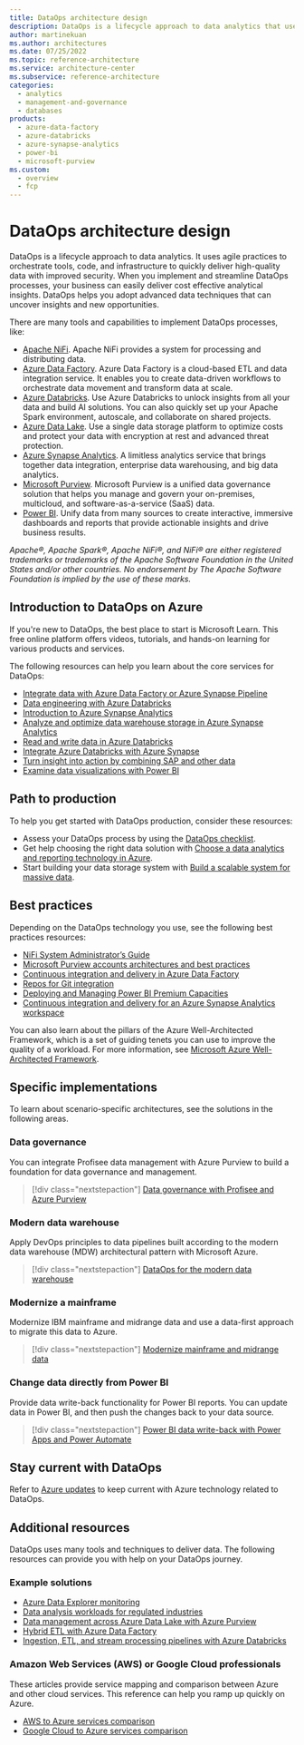 ```yaml
---
title: DataOps architecture design
description: DataOps is a lifecycle approach to data analytics that uses agile practices to deliver high-quality data.
author: martinekuan
ms.author: architectures
ms.date: 07/25/2022
ms.topic: reference-architecture
ms.service: architecture-center
ms.subservice: reference-architecture
categories:
  - analytics
  - management-and-governance
  - databases
products:
  - azure-data-factory
  - azure-databricks
  - azure-synapse-analytics
  - power-bi
  - microsoft-purview
ms.custom:
  - overview
  - fcp
---
```


# DataOps architecture design

DataOps is a lifecycle approach to data analytics. It uses agile practices to orchestrate tools, code, and infrastructure to quickly deliver high-quality data with improved security. When you implement and streamline DataOps processes, your business can easily deliver cost effective analytical insights. DataOps helps you adopt advanced data techniques that can uncover insights and new opportunities.

There are many tools and capabilities to implement DataOps processes, like:

- [Apache NiFi](https://nifi.apache.org/). Apache NiFi provides a system for processing and distributing data.
- [Azure Data Factory](https://azure.microsoft.com/services/data-factory). Azure Data Factory is a cloud-based ETL and data integration service. It enables you to create data-driven workflows to orchestrate data movement and transform data at scale.
- [Azure Databricks](https://azure.microsoft.com/services/databricks). Use Azure Databricks to unlock insights from all your data and build AI solutions. You can also quickly set up your Apache Spark environment, autoscale, and collaborate on shared projects.
- [Azure Data Lake](https://azure.microsoft.com/services/storage/data-lake-storage). Use a single data storage platform to optimize costs and protect your data with encryption at rest and advanced threat protection.
- [Azure Synapse Analytics](https://azure.microsoft.com/services/synapse-analytics). A limitless analytics service that brings together data integration, enterprise data warehousing, and big data analytics.
- [Microsoft Purview](https://azure.microsoft.com/services/purview). Microsoft Purview is a unified data governance solution that helps you manage and govern your on-premises, multicloud, and software-as-a-service (SaaS) data.
- [Power BI](https://powerbi.microsoft.com). Unify data from many sources to create interactive, immersive dashboards and reports that provide actionable insights and drive business results.

*Apache®, Apache Spark®, Apache NiFi®, and NiFi® are either registered trademarks or trademarks of the Apache Software Foundation in the United States and/or other countries. No endorsement by The Apache Software Foundation is implied by the use of these marks.*

## Introduction to DataOps on Azure

If you're new to DataOps, the best place to start is Microsoft Learn. This free online platform offers videos, tutorials, and hands-on learning for various products and services.

The following resources can help you learn about the core services for DataOps:

- [Integrate data with Azure Data Factory or Azure Synapse Pipeline](/training/modules/data-integration-azure-data-factory)
- [Data engineering with Azure Databricks](/training/paths/data-engineer-azure-databricks)
- [Introduction to Azure Synapse Analytics](/training/modules/introduction-azure-synapse-analytics)
- [Analyze and optimize data warehouse storage in Azure Synapse Analytics](/training/modules/analyze-optimize-data-warehouse-storage-azure-synapse-analytics)
- [Read and write data in Azure Databricks](/training/modules/read-write-data-azure-databricks)
- [Integrate Azure Databricks with Azure Synapse](/training/modules/integrate-azure-databricks-other-azure-services)
- [Turn insight into action by combining SAP and other data](/training/modules/turn-insight-into-action-combine-sap-other-data)
- [Examine data visualizations with Power BI](/training/modules/examine-data-visualizations-power-bi)

## Path to production

To help you get started with DataOps production, consider these resources:

- Assess your DataOps process by using the [DataOps checklist](../checklist/data-ops.md).
- Get help choosing the right data solution with [Choose a data analytics and reporting technology in Azure](./technology-choices/analysis-visualizations-reporting.md).
- Start building your data storage system with [Build a scalable system for massive data](./scenarios/build-scalable-database-solutions-azure-services.md).

## Best practices

Depending on the DataOps technology you use, see the following best practices resources:

- [NiFi System Administrator’s Guide](https://nifi.apache.org/docs/nifi-docs/html/administration-guide.html)
- [Microsoft Purview accounts architectures and best practices](/azure/purview/concept-best-practices-accounts)
- [Continuous integration and delivery in Azure Data Factory](/azure/data-factory/continuous-integration-delivery)
- [Repos for Git integration](/azure/databricks/repos)
- [Deploying and Managing Power BI Premium Capacities](/power-bi/guidance/whitepaper-powerbi-premium-deployment)
- [Continuous integration and delivery for an Azure Synapse Analytics workspace](/azure/synapse-analytics/cicd/continuous-integration-delivery)

You can also learn about the pillars of the Azure Well-Architected Framework, which is a set of guiding tenets you can use to improve the quality of a workload. For more information, see [Microsoft Azure Well-Architected Framework](/azure/architecture/framework).

## Specific implementations

To learn about scenario-specific architectures, see the solutions in the following areas.

### Data governance

You can integrate Profisee data management with Azure Purview to build a foundation for data governance and management.

> [!div class="nextstepaction"]
> [Data governance with Profisee and Azure Purview](../reference-architectures/data/profisee-master-data-management-purview.yml)

### Modern data warehouse

Apply DevOps principles to data pipelines built according to the modern data warehouse (MDW) architectural pattern with Microsoft Azure.

> [!div class="nextstepaction"]
> [DataOps for the modern data warehouse](../example-scenario/data-warehouse/dataops-mdw.yml)

### Modernize a mainframe

Modernize IBM mainframe and midrange data and use a data-first approach to migrate this data to Azure.

> [!div class="nextstepaction"]
> [Modernize mainframe and midrange data](../reference-architectures/migration/modernize-mainframe-data-to-azure.yml)

### Change data directly from Power BI

Provide data write-back functionality for Power BI reports. You can update data in Power BI, and then push the changes back to your data source.

> [!div class="nextstepaction"]
> [Power BI data write-back with Power Apps and Power Automate](../example-scenario/data/power-bi-write-back-power-apps.yml)

## Stay current with DataOps

Refer to [Azure updates](https://azure.microsoft.com/updates/?category=databases,devops,integration) to keep current with Azure technology related to DataOps.

## Additional resources

DataOps uses many tools and techniques to deliver data. The following resources can provide you with help on your DataOps journey.

### Example solutions

- [Azure Data Explorer monitoring](../solution-ideas/articles/monitor-azure-data-explorer.yml)
- [Data analysis workloads for regulated industries](/azure/architecture/example-scenario/data/data-warehouse)
- [Data management across Azure Data Lake with Azure Purview](../solution-ideas/articles/azure-purview-data-lake-estate-architecture.yml)
- [Hybrid ETL with Azure Data Factory](../example-scenario/data/hybrid-etl-with-adf.yml)
- [Ingestion, ETL, and stream processing pipelines with Azure Databricks](../solution-ideas/articles/ingest-etl-stream-with-adb.yml)

### Amazon Web Services (AWS) or Google Cloud professionals

These articles provide service mapping and comparison between Azure and other cloud services. This reference can help you ramp up quickly on Azure.

- [AWS to Azure services comparison](../aws-professional/services.md#big-data-and-analytics)
- [Google Cloud to Azure services comparison](../gcp-professional/services.md#big-data-and-analytics)